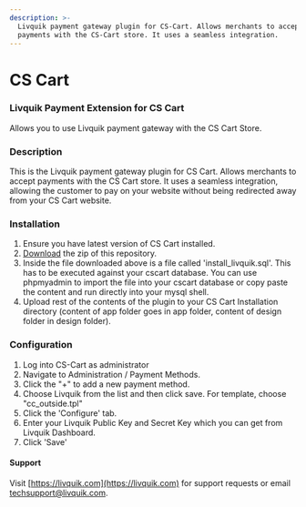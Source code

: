 ```yaml
---
description: >-
  Livquik payment gateway plugin for CS-Cart. Allows merchants to accept
  payments with the CS-Cart store. It uses a seamless integration.
---
```


# CS Cart

### Livquik Payment Extension for CS Cart

Allows you to use Livquik payment gateway with the CS Cart Store.

### Description

​This is the Livquik payment gateway plugin for CS Cart. Allows merchants to accept payments with the CS Cart store. It uses a seamless integration, allowing the customer to pay on your website without being redirected away from your CS Cart website.

### Installation

1. Ensure you have latest version of CS Cart installed.
2. [Download](https://livquik-assets.s3.ap-south-1.amazonaws.com/Plugins/livquik-cscart.zip) the zip of this repository.
3. Inside the file downloaded above is a file called 'install\_livquik.sql'. This has to be executed against your cscart database. You can use phpmyadmin to import the file into your cscart database or copy paste the content and run directly into your mysql shell.
4. Upload rest of the contents of the plugin to your CS Cart Installation directory (content of app folder goes in app folder, content of design folder in design folder).

### Configuration

1. Log into CS-Cart as administrator&#x20;
2. Navigate to Administration / Payment Methods.
3. Click the "+" to add a new payment method.
4. Choose Livquik from the list and then click save. For template, choose "cc\_outside.tpl"
5. Click the 'Configure' tab.
6. Enter your Livquik Public Key and Secret Key which you can get from Livquik Dashboard.
7. Click 'Save'

#### Support

Visit [https://livquik.com](https://livquik.com)  for support requests or email techsupport@livquik.com.

